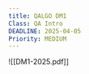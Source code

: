 ```yaml
---
title: QALGO DM1
Class: QA Intro
DEADLINE: 2025-04-05
Priority: MEDIUM
---
```

  
![[DM1-2025.pdf]]

